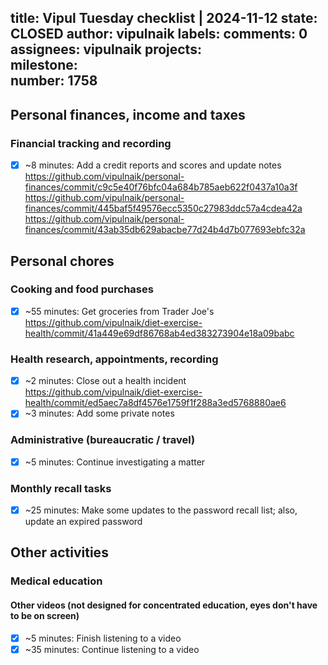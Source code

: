 title:	Vipul Tuesday checklist | 2024-11-12
state:	CLOSED
author:	vipulnaik
labels:	
comments:	0
assignees:	vipulnaik
projects:	
milestone:	
number:	1758
--
## Personal finances, income and  taxes

### Financial tracking and recording

- [x] ~8 minutes: Add a credit reports and scores and update notes https://github.com/vipulnaik/personal-finances/commit/c9c5e40f76bfc04a684b785aeb622f0437a10a3f https://github.com/vipulnaik/personal-finances/commit/445baf5f49576ecc5350c27983ddc57a4cdea42a https://github.com/vipulnaik/personal-finances/commit/43ab35db629abacbe77d24b4d7b077693ebfc32a

## Personal chores

### Cooking and food purchases

- [x] ~55 minutes: Get groceries from Trader Joe's https://github.com/vipulnaik/diet-exercise-health/commit/41a449e69df86768ab4ed383273904e18a09babc

### Health research, appointments, recording

- [x] ~2 minutes: Close out a health incident https://github.com/vipulnaik/diet-exercise-health/commit/ed5aec7a8df4576e1759f1f288a3ed5768880ae6
- [x] ~3 minutes: Add some private notes

### Administrative (bureaucratic / travel)

- [x] ~5 minutes: Continue investigating a matter

### Monthly recall tasks

- [x] ~25 minutes: Make some updates to the password recall list; also, update an expired password

## Other activities

### Medical education

#### Other videos (not designed for concentrated education, eyes don't have to be on screen)

- [x] ~5 minutes: Finish listening to a video
- [x] ~35 minutes: Continue listening to a video
